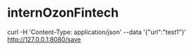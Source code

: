 # internOzonFintech
curl  -H 'Content-Type: application/json' --data '{"url":"test1"}' http://127.0.0.1:8080/save
